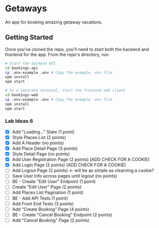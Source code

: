 # Getaways
An app for booking amazing getaway vacations.

## Getting Started

Once you've cloned the repo, you'll need to start both the backend and frontend for the app. From the repo's directory, run:

```bash
# Start the backend API
cd bookings-api
cp .env-example .env # Copy the example .env file
npm install
npm start

# In a separate terminal, start the frontend web client
cd bookings-web
cp .env-example .env # Copy the example .env file
npm install
npm start
```

### Lab Ideas 6
- [X] Add "Loading..." State (1 point)
- [X] Style Places List (2 points)
- [X] Add A Header (no points)
- [X] Add Place Detail Page (3 points)
- [X] Style Detail Page (no points)
- [X] Add User Registration Page (2 points) (ADD CHECK FOR A COOKIE)
- [X] Add Login Page (2 points) (ADD CHECK FOR A COOKIE)
- [ ] Add Logout Page (2 points) <- will be as simple as clearning a cookie? 
- [ ] Save User Info across pages until logout (no points)
- [ ] BE - Create "Edit User" Endpoint (1 point)
- [ ] Create "Edit User" Page (2 points)
- [ ] Add Places List Pagination (1 point)
- [ ] BE - Add API Tests (1 point)
- [ ] Add Front End Tests (3 points)
- [ ] Add "Create Booking" Page (4 points)
- [ ] BE - Create "Cancel Booking" Endpoint (2 points)
- [ ] Add "Cancel Booking" Page (2 points)
